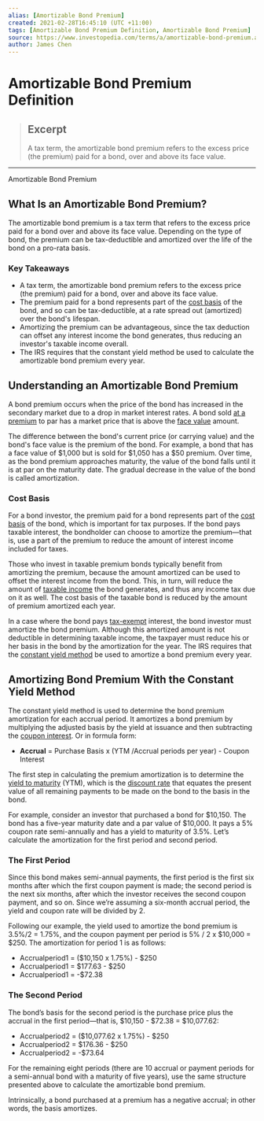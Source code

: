 ```yaml
---
alias: [Amortizable Bond Premium]
created: 2021-02-28T16:45:10 (UTC +11:00)
tags: [Amortizable Bond Premium Definition, Amortizable Bond Premium]
source: https://www.investopedia.com/terms/a/amortizable-bond-premium.asp
author: James Chen
---
```


# Amortizable Bond Premium Definition

> ## Excerpt
> A tax term, the amortizable bond premium refers to the excess price (the premium) paid for a bond, over and above its face value.

---

Amortizable Bond Premium
## What Is an Amortizable Bond Premium?

The amortizable bond premium is a tax term that refers to the excess price paid for a bond over and above its face value. Depending on the type of bond, the premium can be tax-deductible and amortized over the life of the bond on a pro-rata basis.

### Key Takeaways

-   A tax term, the amortizable bond premium refers to the excess price (the premium) paid for a bond, over and above its face value.
-   The premium paid for a bond represents part of the [cost basis](https://www.investopedia.com/terms/c/costbasis.asp) of the bond, and so can be tax-deductible, at a rate spread out (amortized) over the bond's lifespan.
-   Amortizing the premium can be advantageous, since the tax deduction can offset any interest income the bond generates, thus reducing an investor's taxable income overall.
-   The IRS requires that the constant yield method be used to calculate the amortizable bond premium every year.

## Understanding an Amortizable Bond Premium

A bond premium occurs when the price of the bond has increased in the secondary market due to a drop in market interest rates. A bond sold [at a premium](https://www.investopedia.com/terms/a/at-a-premium.asp) to par has a market price that is above the [face value](https://www.investopedia.com/terms/f/facevalue.asp) amount.

The difference between the bond's current price (or carrying value) and the bond's face value is the premium of the bond. For example, a bond that has a face value of $1,000 but is sold for $1,050 has a $50 premium. Over time, as the bond premium approaches maturity, the value of the bond falls until it is at par on the maturity date. The gradual decrease in the value of the bond is called amortization.

### Cost Basis

For a bond investor, the premium paid for a bond represents part of the [cost basis](https://www.investopedia.com/terms/c/costbasis.asp) of the bond, which is important for tax purposes. If the bond pays taxable interest, the bondholder can choose to amortize the premium—that is, use a part of the premium to reduce the amount of interest income included for taxes.

Those who invest in taxable premium bonds typically benefit from amortizing the premium, because the amount amortized can be used to offset the interest income from the bond. This, in turn, will reduce the amount of [taxable income](https://www.investopedia.com/terms/t/taxableincome.asp) the bond generates, and thus any income tax due on it as well. The cost basis of the taxable bond is reduced by the amount of premium amortized each year.

In a case where the bond pays [tax-exempt](https://www.investopedia.com/terms/t/tax_exempt.asp) interest, the bond investor must amortize the bond premium. Although this amortized amount is not deductible in determining taxable income, the taxpayer must reduce his or her basis in the bond by the amortization for the year. The IRS requires that the [constant yield method](https://www.investopedia.com/terms/c/constantyieldmethod.asp) be used to amortize a bond premium every year.

## Amortizing Bond Premium With the Constant Yield Method

The constant yield method is used to determine the bond premium amortization for each accrual period. It amortizes a bond premium by multiplying the adjusted basis by the yield at issuance and then subtracting the [coupon interest](https://www.investopedia.com/terms/c/coupon.asp). Or in formula form:

-   **Accrual** = Purchase Basis x (YTM /Accrual periods per year) - Coupon Interest

The first step in calculating the premium amortization is to determine the [yield to maturity](https://www.investopedia.com/terms/y/yieldtomaturity.asp) (YTM), which is the [discount rate](https://www.investopedia.com/terms/d/discountrate.asp) that equates the present value of all remaining payments to be made on the bond to the basis in the bond.

For example, consider an investor that purchased a bond for $10,150. The bond has a five-year maturity date and a par value of $10,000. It pays a 5% coupon rate semi-annually and has a yield to maturity of 3.5%. Let’s calculate the amortization for the first period and second period.

### The First Period

Since this bond makes semi-annual payments, the first period is the first six months after which the first coupon payment is made; the second period is the next six months, after which the investor receives the second coupon payment, and so on. Since we’re assuming a six-month accrual period, the yield and coupon rate will be divided by 2.

Following our example, the yield used to amortize the bond premium is 3.5%/2 = 1.75%, and the coupon payment per period is 5% / 2 x $10,000 = $250. The amortization for period 1 is as follows:

-   Accrualperiod1 = ($10,150 x 1.75%) - $250
-   Accrualperiod1 = $177.63 - $250
-   Accrualperiod1 = -$72.38

### The Second Period

The bond’s basis for the second period is the purchase price plus the accrual in the first period—that is, $10,150 - $72.38 = $10,077.62:

-   Accrualperiod2 = ($10,077.62 x 1.75%) - $250
-   Accrualperiod2 = $176.36 - $250
-   Accrualperiod2 = -$73.64

For the remaining eight periods (there are 10 accrual or payment periods for a semi-annual bond with a maturity of five years), use the same structure presented above to calculate the amortizable bond premium.

Intrinsically, a bond purchased at a premium has a negative accrual; in other words, the basis amortizes.
